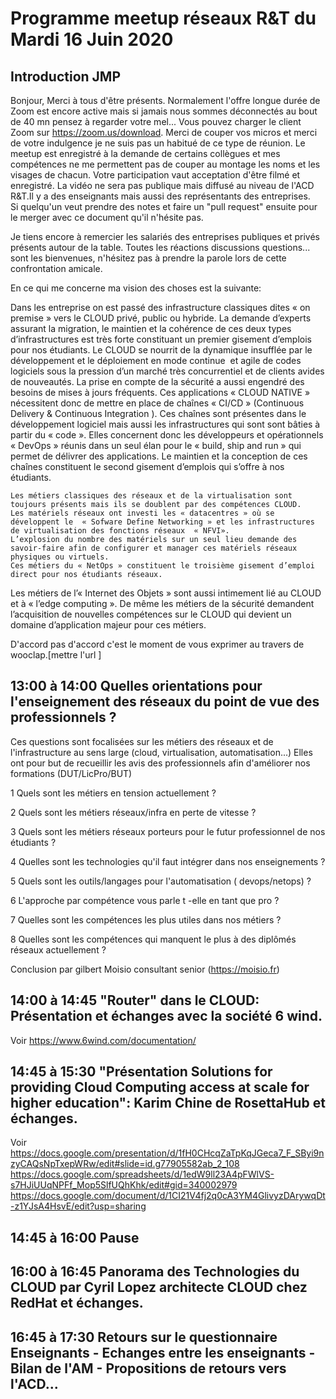# Programme meetup réseaux R&T du Mardi 16 Juin 2020 

## Introduction JMP
Bonjour,
Merci à tous d'être présents.
Normalement l'offre longue durée de Zoom est encore active mais si jamais nous sommes déconnectés au bout de 40 mn pensez à regarder votre mel...
Vous pouvez charger le client Zoom sur https://zoom.us/download. 
Merci de couper vos micros et merci de votre indulgence je ne suis pas un habitué de ce type de réunion. 
Le meetup est enregistré à la demande de certains collègues  et mes compétences ne me permettent pas de couper au montage les noms et les visages de chacun. Votre participation vaut acceptation d'être filmé et enregistré.
La vidéo ne sera pas publique mais diffusé au niveau de l'ACD R&T.Il y a des enseignants mais aussi des représentants des entreprises.  
Si quelqu'un veut prendre des notes et faire un "pull request" ensuite pour le merger avec ce document qu'il n'hésite pas.

Je tiens encore à remercier les salariés des entreprises publiques et privés présents autour de la table.
Toutes les réactions discussions questions... sont les bienvenues, n'hésitez pas à prendre la parole lors de cette confrontation amicale. 

En ce qui me concerne ma vision des choses est la suivante:

Dans les entreprise on est passé des infrastructure classiques dites « on premise » vers le CLOUD privé, public ou hybride. La demande d’experts assurant la migration, le maintien  et la cohérence de ces deux types d’infrastructures est très forte constituant un premier gisement d’emplois pour nos étudiants.
	Le CLOUD  se nourrit de la dynamique insufflée par le développement et le déploiement en mode continue  et agile de codes logiciels sous la pression d’un marché très concurrentiel et de clients avides de nouveautés. La prise en compte de la sécurité a aussi engendré des besoins de mises à jours fréquents.
	Ces applications « CLOUD NATIVE »  nécessitent donc de  mettre en place de chaînes « CI/CD » (Continuous Delivery & Continuous Integration ). Ces chaînes sont présentes dans le développement logiciel mais aussi les infrastructures qui sont sont bâties à partir du « code ». 
Elles concernent donc les développeurs  et opérationnels « DevOps »  réunis dans un seul élan pour le « build, ship and run » qui permet de délivrer des applications.
	Le maintien et la conception de ces chaînes constituent  le second gisement d’emplois qui s’offre à nos étudiants.  

	Les métiers classiques des réseaux et de la virtualisation sont toujours présents mais ils se doublent par des compétences CLOUD. 
	Les matériels réseaux ont investi les « datacentres » où se développent le  « Sofware Define Networking » et les infrastructures de virtualisation des fonctions réseaux  « NFVI».
	L’explosion du nombre des matériels sur un seul lieu demande des savoir-faire afin de configurer et manager ces matériels réseaux physiques ou virtuels. 
	Ces métiers du « NetOps » constituent le troisième gisement d’emploi direct pour nos étudiants réseaux.

Les métiers  de l’« Internet des Objets » sont aussi intimement lié au CLOUD et à « l’edge computing ». De même les métiers de la sécurité demandent l’acquisition de nouvelles compétences sur le CLOUD  qui devient un domaine d’application majeur pour ces métiers. 

D'accord pas d'accord c'est le moment de vous exprimer au travers de wooclap.[mettre l'url ]


##  13:00 à 14:00 Quelles orientations pour l'enseignement des réseaux  du point de vue des professionnels ?

Ces questions sont focalisées sur les métiers des réseaux et de l'infrastructure au sens large (cloud, virtualisation,  automatisation...)
Elles ont pour but de recueillir les avis des professionnels afin d'améliorer nos formations (DUT/LicPro/BUT) 

1 Quels sont les métiers en tension actuellement  ?

2 Quels sont les métiers réseaux/infra en perte de vitesse ?

3 Quels sont les métiers réseaux porteurs pour le futur professionnel de nos étudiants ?

4 Quelles sont les technologies  qu'il faut intégrer dans nos enseignements  ?

5 Quels sont les outils/langages pour l'automatisation ( devops/netops) ?

6 L'approche par compétence vous parle t -elle en tant que pro ?

7 Quelles sont les compétences les plus utiles dans nos métiers ?

8 Quelles sont les compétences qui manquent le plus à des diplômés réseaux actuellement ?

Conclusion par gilbert Moisio consultant senior (https://moisio.fr)

## 14:00 à 14:45 "Router" dans le CLOUD: Présentation et échanges avec la société 6 wind.

Voir
https://www.6wind.com/documentation/


## 14:45 à 15:30 "Présentation Solutions for providing Cloud Computing access at scale for higher education": Karim Chine de RosettaHub et échanges.

Voir
https://docs.google.com/presentation/d/1fH0CHcqZaTpKqJGeca7_F_SByi9nzyCAQsNpTxepWRw/edit#slide=id.g77905582ab_2_108
https://docs.google.com/spreadsheets/d/1edW9ll23A4pFWlVS-s7HJiUUqNPFf_Mop5SlfUQhKhk/edit#gid=340002979
 https://docs.google.com/document/d/1CI21V4fj2q0cA3YM4GlivyzDArywqDt-z1YJsA4HsvE/edit?usp=sharing

## 14:45 à 16:00 Pause 

## 16:00 à 16:45 Panorama des Technologies du CLOUD par Cyril Lopez architecte CLOUD chez RedHat et échanges.

## 16:45 à 17:30 Retours sur le questionnaire Enseignants - Echanges entre les enseignants - Bilan de l'AM - Propositions de retours  vers l'ACD...







